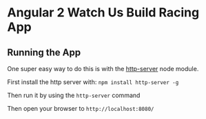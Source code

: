 # Angular 2 Watch Us Build Racing App

## Running the App

One super easy way to do this is with the [http-server](https://www.npmjs.com/package/http-server) node module.

First install the http server with: `npm install http-server -g`

Then run it by using the `http-server` command

Then open your browser to `http://localhost:8080/`


